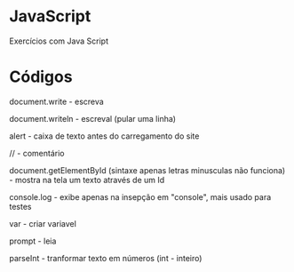 # JavaScript
Exercícios com Java Script
# Códigos
document.write - escreva

document.writeln - escreval (pular uma linha)

alert - caixa de texto antes do carregamento do site

// - comentário

document.getElementById (sintaxe apenas letras minusculas não funciona) - mostra na tela um texto através de um Id 

console.log - exibe apenas na insepção em "console", mais usado para testes

var - criar variavel

prompt - leia

parseInt - tranformar texto em números (int - inteiro)

